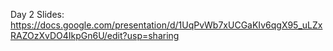 Day 2 Slides: https://docs.google.com/presentation/d/1UqPvWb7xUCGaKIv6qgX95_uLZxRAZOzXvDO4IkpGn6U/edit?usp=sharing

